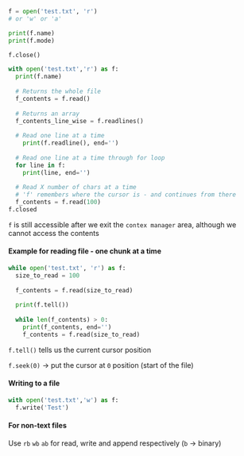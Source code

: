 ```python
f = open('test.txt', 'r')
# or 'w' or 'a'
```

```python
print(f.name)
print(f.mode)
```

```python
f.close()
```

```python
with open('test.txt','r') as f:
  print(f.name)
  
  # Returns the whole file
  f_contents = f.read()
  
  # Returns an array
  f_contents_line_wise = f.readlines()
  
  # Read one line at a time
	print(f.readline(), end='')
  
  # Read one line at a time through for loop
  for line in f:
    print(line, end='')
   
  # Read X number of chars at a time
  # 'f' remembers where the cursor is - and continues from there
  f_contents = f.read(100)
f.closed
```

`f` is still accessible after we exit the `contex manager` area, although we cannot access the contents

#### Example for reading file - one chunk at a time

```python
while open('test.txt', 'r') as f:
  size_to_read = 100
  
  f_contents = f.read(size_to_read)
  
  print(f.tell())
  
  while len(f_contents) > 0:
    print(f_contents, end='')
    f_contents = f.read(size_to_read)
```

`f.tell()` tells us the current cursor position

`f.seek(0)` -> put the cursor at `0` position (start of the file)

#### Writing to a file

```python
with open('test.txt','w') as f:
  f.write('Test')
```

#### For non-text files

Use `rb` `wb` `ab` for read, write and append respectively (`b` -> binary)